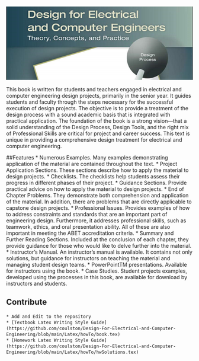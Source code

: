 ![Design-For-Electrical-and-Computer-Engineering](https://github.com/coulston/Design-For-Electrical-and-Computer-Engineering/blob/main/images/secondEditionBanner.png)

This book is written for students and teachers engaged in electrical and computer engineering design projects, 
primarily in the senior year. It guides students and faculty through the steps necessary for the successful 
execution of design projects. The objective is to provide a treatment of the design process with a sound academic 
basis that is integrated with practical application. The foundation of the book is a strong vision—that a solid 
understanding of the Design Process, Design Tools, and the right mix of Professional Skills are critical for project 
and career success. This text is unique in providing a comprehensive design treatment for electrical and computer 
engineering. 

##Features
	* Numerous Examples. Many examples demonstrating application of the material are contained throughout the text. 
	* Project Application Sections. These sections describe how to apply the material to design projects.
	* Checklists. The checklists help students assess their progress in different phases of their project. 
	* Guidance Sections. Provide practical advice on how to apply the material to design projects.
	* End of Chapter Problems. They demonstrate both comprehension and application of the material. In addition, there are problems 
		that are directly applicable to capstone design projects. 
	* Professional Issues. Provides examples of how to address constraints and standards that are an important part of engineering design. 
		Furthermore, it addresses professional skills, such as teamwork, ethics, and oral presentation ability. All of these are also 
		important in meeting the ABET accreditation criteria.
	* Summary and Further Reading Sections. Included at the conclusion of each chapter, they provide guidance for those who would 
		like to delve further into the material.
	* Instructor’s Manual. An instructor’s manual is available. It contains not only solutions, but guidance for instructors on 
		teaching the material and managing student design teams. 
	* PowerPointTM presentations. Available for instructors using the book.
	* Case Studies. Student projects examples, developed using the processes in this book, are available for download by instructors and students. 

## Contribute
	* Add and Edit to the repository
	* [Textbook Latex Writing Style Guide](https://github.com/coulston/Design-For-Electrical-and-Computer-Engineering/blob/main/Latex/howTo/book.tex)
	* [Homework Latex Writing Style Guide](https://github.com/coulston/Design-For-Electrical-and-Computer-Engineering/blob/main/Latex/howTo/hwSolutions.tex)



